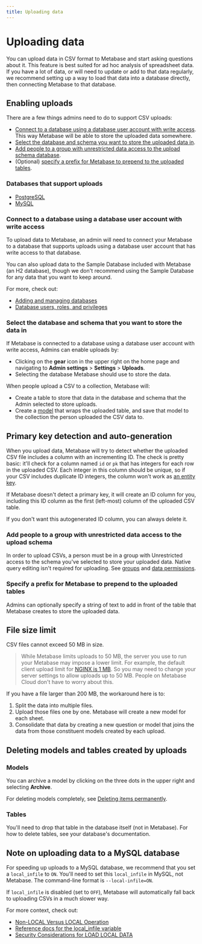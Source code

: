 ```yaml
---
title: Uploading data
---
```


# Uploading data

You can upload data in CSV format to Metabase and start asking questions about it. This feature is best suited for ad hoc analysis of spreadsheet data. If you have a lot of data, or will need to update or add to that data regularly, we recommend setting up a way to load that data into a database directly, then connecting Metabase to that database.

## Enabling uploads

There are a few things admins need to do to support CSV uploads:

- [Connect to a database using a database user account with write access](#connect-to-a-database-using-a-database-user-account-with-write-access). This way Metabase will be able to store the uploaded data somewhere.
- [Select the database and schema you want to store the uploaded data in](#select-the-database-and-schema-that-you-want-to-store-the-data-in).
- [Add people to a group with unrestricted data access to the upload schema database](#add-people-to-a-group-with-unrestricted-data-access-to-the-upload-schema).
- (Optional) [specify a prefix for Metabase to prepend to the uploaded tables](#specify-a-prefix-for-metabase-to-prepend-to-the-uploaded-tables).

### Databases that support uploads

- [PostgreSQL](../databases/connections/postgresql.md)
- [MySQL](../databases/connections/mysql.md)

### Connect to a database using a database user account with write access

To upload data to Metabase, an admin will need to connect your Metabase to a database that supports uploads using a database user account that has write access to that database.

You can also upload data to the Sample Database included with Metabase (an H2 database), though we don't recommend using the Sample Database for any data that you want to keep around.

For more, check out:

- [Adding and managing databases](./connecting.md)
- [Database users, roles, and privileges](./users-roles-privileges.md)

### Select the database and schema that you want to store the data in

If Metabase is connected to a database using a database user account with write access, Admins can enable uploads by:

- Clicking on the **gear** icon in the upper right on the home page and navigating to **Admin settings** > **Settings** > **Uploads**.
- Selecting the database Metabase should use to store the data.

When people upload a CSV to a collection, Metabase will:

- Create a table to store that data in the database and schema that the Admin selected to store uploads.
- Create a [model](../data-modeling/models.md) that wraps the uploaded table, and save that model to the collection the person uploaded the CSV data to.

## Primary key detection and auto-generation

When you upload data, Metabase will try to detect whether the uploaded CSV file includes a column with an incrementing ID. The check is pretty basic: it'll check for a column named `id` or `pk` that has integers for each row in the uploaded CSV. Each integer in this column should be unique, so if your CSV includes duplicate ID integers, the column won't work as [an entity key](../data-modeling/field-types.md#list-of-metabase-field-types).

If Metabase doesn't detect a primary key, it will create an ID column for you, including this ID column as the first (left-most) column of the uploaded CSV table.

If you don't want this autogenerated ID column, you can always delete it.

### Add people to a group with unrestricted data access to the upload schema

In order to upload CSVs, a person must be in a group with Unrestricted access to the schema you've selected to store your uploaded data. Native query editing isn't required for uploading. See [groups](../people-and-groups/managing.md) and [data permissions](../permissions/data.md).

### Specify a prefix for Metabase to prepend to the uploaded tables

Admins can optionally specify a string of text to add in front of the table that Metabase creates to store the uploaded data.

## File size limit

CSV files cannot exceed 50 MB in size.

> While Metabase limits uploads to 50 MB, the server you use to run your Metabase may impose a lower limit. For example, the default client upload limit for [NGINX is 1 MB](https://nginx.org/en/docs/http/ngx_http_core_module.html#client_max_body_size). So you may need to change your server settings to allow uploads up to 50 MB. People on Metabase Cloud don't have to worry about this.

If you have a file larger than 200 MB, the workaround here is to:

1. Split the data into multiple files.
2. Upload those files one by one. Metabase will create a new model for each sheet.
3. Consolidate that data by creating a new question or model that joins the data from those constituent models created by each upload.

## Deleting models and tables created by uploads

### Models

You can archive a model by clicking on the three dots in the upper right and selecting **Archive**.

For deleting models completely, see [Deleting items permanently](../exploration-and-organization/history.md#deleting-items-permanently).

### Tables

You'll need to drop that table in the database itself (not in Metabase). For how to delete tables, see your database's documentation.

## Note on uploading data to a MySQL database

For speeding up uploads to a MySQL database, we recommend that you set a `local_infile` to `ON`. You'll need to set this `local_infile` in MySQL, not Metabase. The command-line format is `--local-infile=ON`.

If `local_infile` is disabled (set to `OFF`), Metabase will automatically fall back to uploading CSVs in a much slower way.

For more context, check out:

- [Non-LOCAL Versus LOCAL Operation](https://dev.mysql.com/doc/refman/8.0/en/load-data.html#load-data-local)
- [Reference docs for the local_infile variable](https://dev.mysql.com/doc/refman/8.0/en/server-system-variables.html#sysvar_local_infile)
- [Security Considerations for LOAD LOCAL DATA](https://dev.mysql.com/doc/refman/8.0/en/load-data-local-security.html)
